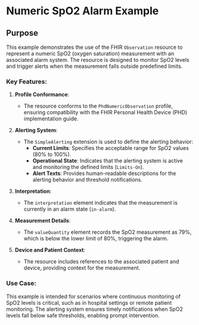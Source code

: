 # Numeric SpO2 Alarm Example

## Purpose
This example demonstrates the use of the FHIR `Observation` resource to represent a numeric SpO2 (oxygen saturation) measurement with an associated alarm system. The resource is designed to monitor SpO2 levels and trigger alerts when the measurement falls outside predefined limits.

### Key Features:
1. **Profile Conformance**:
   - The resource conforms to the `PhdNumericObservation` profile, ensuring compatibility with the FHIR Personal Health Device (PHD) implementation guide.

2. **Alerting System**:
   - The `SimpleAlerting` extension is used to define the alerting behavior:
     - **Current Limits**: Specifies the acceptable range for SpO2 values (80% to 100%).
     - **Operational State**: Indicates that the alerting system is active and monitoring the defined limits (`Limits-On`).
     - **Alert Texts**: Provides human-readable descriptions for the alerting behavior and threshold notifications.

3. **Interpretation**:
   - The `interpretation` element indicates that the measurement is currently in an alarm state (`in-alarm`).

4. **Measurement Details**:
   - The `valueQuantity` element records the SpO2 measurement as 79%, which is below the lower limit of 80%, triggering the alarm.

5. **Device and Patient Context**:
   - The resource includes references to the associated patient and device, providing context for the measurement.

### Use Case:
This example is intended for scenarios where continuous monitoring of SpO2 levels is critical, such as in hospital settings or remote patient monitoring. The alerting system ensures timely notifications when SpO2 levels fall below safe thresholds, enabling prompt intervention.